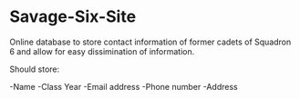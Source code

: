 # Savage-Six-Site

Online database to store contact information of former cadets of Squadron 6 and allow for easy dissimination of information. 

Should store:

-Name
-Class Year
-Email address
-Phone number
-Address
